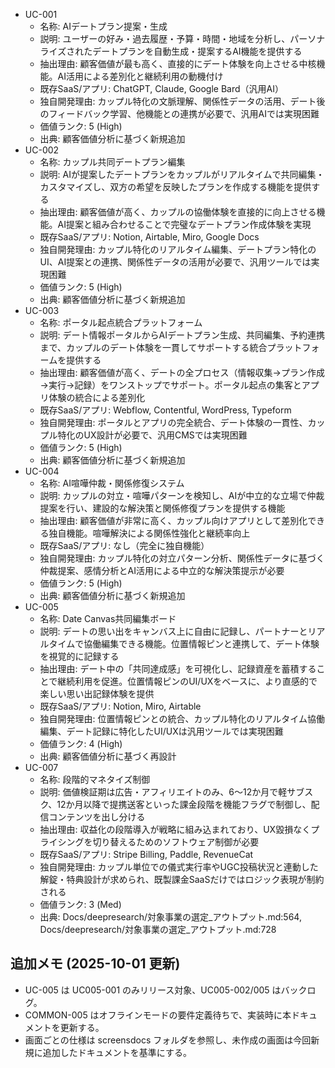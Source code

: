 ﻿- UC-001
  - 名称: AIデートプラン提案・生成
  - 説明: ユーザーの好み・過去履歴・予算・時間・地域を分析し、パーソナライズされたデートプランを自動生成・提案するAI機能を提供する
  - 抽出理由: 顧客価値が最も高く、直接的にデート体験を向上させる中核機能。AI活用による差別化と継続利用の動機付け
  - 既存SaaS/アプリ: ChatGPT, Claude, Google Bard（汎用AI）
  - 独自開発理由: カップル特化の文脈理解、関係性データの活用、デート後のフィードバック学習、他機能との連携が必要で、汎用AIでは実現困難
  - 価値ランク: 5 (High)
  - 出典: 顧客価値分析に基づく新規追加
- UC-002
  - 名称: カップル共同デートプラン編集
  - 説明: AIが提案したデートプランをカップルがリアルタイムで共同編集・カスタマイズし、双方の希望を反映したプランを作成する機能を提供する
  - 抽出理由: 顧客価値が高く、カップルの協働体験を直接的に向上させる機能。AI提案と組み合わせることで完璧なデートプラン作成体験を実現
  - 既存SaaS/アプリ: Notion, Airtable, Miro, Google Docs
  - 独自開発理由: カップル特化のリアルタイム編集、デートプラン特化のUI、AI提案との連携、関係性データの活用が必要で、汎用ツールでは実現困難
  - 価値ランク: 5 (High)
  - 出典: 顧客価値分析に基づく新規追加
- UC-003
  - 名称: ポータル起点統合プラットフォーム
  - 説明: デート情報ポータルからAIデートプラン生成、共同編集、予約連携まで、カップルのデート体験を一貫してサポートする統合プラットフォームを提供する
  - 抽出理由: 顧客価値が高く、デートの全プロセス（情報収集→プラン作成→実行→記録）をワンストップでサポート。ポータル起点の集客とアプリ体験の統合による差別化
  - 既存SaaS/アプリ: Webflow, Contentful, WordPress, Typeform
  - 独自開発理由: ポータルとアプリの完全統合、デート体験の一貫性、カップル特化のUX設計が必要で、汎用CMSでは実現困難
  - 価値ランク: 5 (High)
  - 出典: 顧客価値分析に基づく新規追加
- UC-004
  - 名称: AI喧嘩仲裁・関係修復システム
  - 説明: カップルの対立・喧嘩パターンを検知し、AIが中立的な立場で仲裁提案を行い、建設的な解決策と関係修復プランを提供する機能
  - 抽出理由: 顧客価値が非常に高く、カップル向けアプリとして差別化できる独自機能。喧嘩解決による関係性強化と継続率向上
  - 既存SaaS/アプリ: なし（完全に独自機能）
  - 独自開発理由: カップル特化の対立パターン分析、関係性データに基づく仲裁提案、感情分析とAI活用による中立的な解決策提示が必要
  - 価値ランク: 5 (High)
  - 出典: 顧客価値分析に基づく新規追加
- UC-005
  - 名称: Date Canvas共同編集ボード
  - 説明: デートの思い出をキャンバス上に自由に記録し、パートナーとリアルタイムで協働編集できる機能。位置情報ピンと連携して、デート体験を視覚的に記録する
  - 抽出理由: デート中の「共同達成感」を可視化し、記録資産を蓄積することで継続利用を促進。位置情報ピンのUI/UXをベースに、より直感的で楽しい思い出記録体験を提供
  - 既存SaaS/アプリ: Notion, Miro, Airtable
  - 独自開発理由: 位置情報ピンとの統合、カップル特化のリアルタイム協働編集、デート記録に特化したUI/UXは汎用ツールでは実現困難
  - 価値ランク: 4 (High)
  - 出典: 顧客価値分析に基づく再設計
- UC-007
  - 名称: 段階的マネタイズ制御
  - 説明: 価値検証期は広告・アフィリエイトのみ、6〜12か月で軽サブスク、12か月以降で提携送客といった課金段階を機能フラグで制御し、配信コンテンツを出し分ける
  - 抽出理由: 収益化の段階導入が戦略に組み込まれており、UX毀損なくプライシングを切り替えるためのソフトウェア制御が必要
  - 既存SaaS/アプリ: Stripe Billing, Paddle, RevenueCat
  - 独自開発理由: カップル単位での儀式実行率やUGC投稿状況と連動した解錠・特典設計が求められ、既製課金SaaSだけではロジック表現が制約される
  - 価値ランク: 3 (Med)
  - 出典: Docs/deepresearch/対象事業の選定_アウトプット.md:564, Docs/deepresearch/対象事業の選定_アウトプット.md:728

## 追加メモ (2025-10-01 更新)
- UC-005 は UC005-001 のみリリース対象、UC005-002/005 はバックログ。
- COMMON-005 はオフラインモードの要件定義待ちで、実装時に本ドキュメントを更新する。
- 画面ごとの仕様は screensdocs フォルダを参照し、未作成の画面は今回新規に追加したドキュメントを基準にする。
